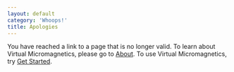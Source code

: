 ```yaml
---
layout: default
category: 'Whoops!'
title: Apologies
---
```


You have reached a link to a page that is no longer valid. To learn about
Virtual Micromagnetics, please go to [About](/about/). To use Virtual
Micromagnetics, try [Get Started](/get_started/).